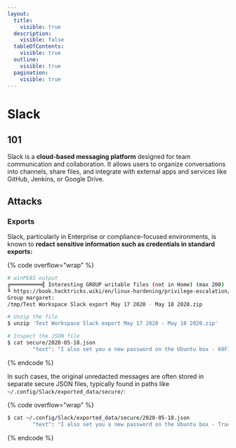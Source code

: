 ```yaml
---
layout:
  title:
    visible: true
  description:
    visible: false
  tableOfContents:
    visible: true
  outline:
    visible: true
  pagination:
    visible: true
---
```


# Slack

## 101

Slack is a **cloud-based messaging platform** designed for team communication and collaboration. It allows users to organize conversations into channels, share files, and integrate with external apps and services like GitHub, Jenkins, or Google Drive.

## Attacks

### Exports

Slack, particularly in Enterprise or compliance-focused environments, is known to **redact sensitive information such as credentials in standard exports:**

{% code overflow="wrap" %}
```bash
# winPEAS output
╔══════════╣ Interesting GROUP writable files (not in Home) (max 200)
╚ https://book.hacktricks.wiki/en/linux-hardening/privilege-escalation/index.html#writable-files
Group margaret:
/tmp/Test Workspace Slack export May 17 2020 - May 18 2020.zip

# Unzip the file
$ unzip 'Test Workspace Slack export May 17 2020 - May 18 2020.zip' 

# Inspect the JSON file
$ cat secure/2020-05-18.json 
        "text": "I also set you a new password on the Ubuntu box - 69F15HST1CX, same username",
```
{% endcode %}

In such cases, the original unredacted messages are often stored in separate secure JSON files, typically found in paths like `~/.config/Slack/exported_data/secure/`:

{% code overflow="wrap" %}
```bash
$ cat ~/.config/Slack/exported_data/secure/2020-05-18.json
        "text": "I also set you a new password on the Ubuntu box - TractorHeadtorchDeskmat, same username"
```
{% endcode %}
